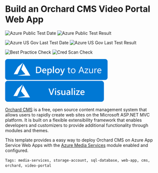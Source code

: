 # Build an Orchard CMS Video Portal Web App

![Azure Public Test Date](https://azurequickstartsservice.blob.core.windows.net/badges/orchard-cms-video-portal/PublicLastTestDate.svg)
![Azure Public Test Result](https://azurequickstartsservice.blob.core.windows.net/badges/orchard-cms-video-portal/PublicDeployment.svg)

![Azure US Gov Last Test Date](https://azurequickstartsservice.blob.core.windows.net/badges/orchard-cms-video-portal/FairfaxLastTestDate.svg)
![Azure US Gov Last Test Result](https://azurequickstartsservice.blob.core.windows.net/badges/orchard-cms-video-portal/FairfaxDeployment.svg)

![Best Practice Check](https://azurequickstartsservice.blob.core.windows.net/badges/orchard-cms-video-portal/BestPracticeResult.svg)
![Cred Scan Check](https://azurequickstartsservice.blob.core.windows.net/badges/orchard-cms-video-portal/CredScanResult.svg)

[![Deploy To Azure](https://raw.githubusercontent.com/Azure/azure-quickstart-templates/master/1-CONTRIBUTION-GUIDE/images/deploytoazure.svg?sanitize=true)](https://portal.azure.com/#create/Microsoft.Template/uri/https%3A%2F%2Fraw.githubusercontent.com%2FAzure%2Fazure-quickstart-templates%2Fmaster%2Forchard-cms-video-portal%2Fazuredeploy.json)
[![Visualize](https://raw.githubusercontent.com/Azure/azure-quickstart-templates/master/1-CONTRIBUTION-GUIDE/images/visualizebutton.svg?sanitize=true)](http://armviz.io/#/?load=https%3A%2F%2Fraw.githubusercontent.com%2FAzure%2Fazure-quickstart-templates%2Fmaster%2Forchard-cms-video-portal%2Fazuredeploy.json)

[Orchard CMS](http://www.orchardproject.net/) is a free, open source content
management system that allows users to rapidly create web sites on the Microsoft
ASP.NET MVC platform. It is built on a flexible extensibility framework that
enables developers and customizers to provide additional functionality through
modules and themes.

This template provides a easy way to deploy Orchard CMS on Azure App Service Web
Apps with the
[Azure Media Services](https://azure.microsoft.com/services/media-services/)
module enabled and configured.

`Tags: media-services, storage-account, sql-database, web-app, cms, orchard, video-portal`

